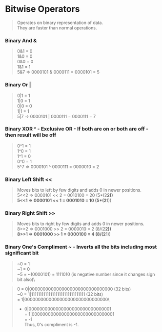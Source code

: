 # Bitwise Operators

> Operates on binary representation of data.\
> They are faster than normal operations.

### Binary And &

> 0&1 = 0\
> 1&0 = 0\
> 0&0 = 0\
> 1&1 = 1\
> 5&7 => 0000101 & 0000111 = 0000101 = 5

### Binary Or |

> 0|1 = 1\
> 1|0 = 1\
> 0|0 = 0\
> 1|1 = 1\
> 5|7 => 0000101 | 0000111 = 0000111 = 7

### Binary XOR ^ - Exclusive OR - If both are on or both are off - then result will be off

> 0^1 = 1\
> 1^0 = 1\
> 1^1 = 0\
> 0^0 = 1\
> 5^7 => 0000101 ^ 0000111 = 0000010 = 2

### Binary Left Shift <<

> Moves bits to left by few digits and adds 0 in newer positions.\
> 5<<2 => 0000101 << 2 = 0010100 = 20 (5*(2**2))\
> 5<<1 => 0000101 << 1 = 0001010 = 10 (5*(2**1))

### Binary Right Shift >>

> Moves bits to right by few digits and adds 0 in newer positions.\
> 8>>2 => 0001000 >> 2 = 0000010 = 2 (8/(2**2))\
> 8>>1 => 0001000 >> 1 = 0000100 = 4 (8/(2**1))

### Binary One's Compliment ~ - Inverts all the bits including most significant bit

> ~0 = 1\
> ~1 = 0\
> ~5 = ~(0000101) = 1111010 (is negative number since it changes sign bit also)\

>  0 = 0|0000000000000000000000000000000 (32 bits)\
> ~0 = 1|1111111111111111111111111111111 (32 bits)\
>    = 1|0000000000000000000000000000000\
>    + 0|0000000000000000000000000000001\
>    = 1|0000000000000000000000000000001\
>    = -1\
> Thus, 0's compliment is -1.
